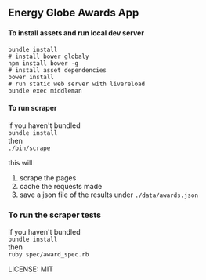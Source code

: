## Energy Globe Awards App

#### To install assets and run local dev server

```
bundle install  
# install bower globaly  
npm install bower -g  
# install asset dependencies  
bower install  
# run static web server with livereload  
bundle exec middleman  
```

#### To run scraper

if you haven't bundled  
`bundle install`  
then  
`./bin/scrape`

this will

1. scrape the pages
2. cache the requests made
3. save a json file of the results under `./data/awards.json`

### To run the scraper tests

if you haven't bundled  
`bundle install`  
then  
`ruby spec/award_spec.rb`

LICENSE: MIT
